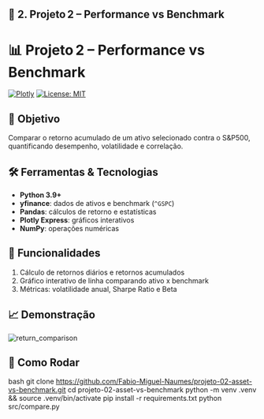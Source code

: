 ## 📘 2. Projeto 2 – Performance vs Benchmark


# 📊 Projeto 2 – Performance vs Benchmark

[![Plotly](https://img.shields.io/badge/Plotly-Interactive-orange)]() [![License: MIT](https://img.shields.io/badge/License-MIT-green)](LICENSE)

## 🎯 Objetivo
Comparar o retorno acumulado de um ativo selecionado contra o S&P500, quantificando desempenho, volatilidade e correlação.

## 🛠️ Ferramentas & Tecnologias
- **Python 3.9+**  
- **yfinance**: dados de ativos e benchmark (`^GSPC`)  
- **Pandas**: cálculos de retorno e estatísticas  
- **Plotly Express**: gráficos interativos  
- **NumPy**: operações numéricas

## 🚀 Funcionalidades
1. Cálculo de retornos diários e retornos acumulados  
2. Gráfico interativo de linha comparando ativo x benchmark  
3. Métricas: volatilidade anual, Sharpe Ratio e Beta

## 📈 Demonstração
![return_comparison](images/Comparação-ativo-e-benchmark-(Nikkei-225-e-Mitsubishi-UFJ-Financial-Group).png)

## 📝 Como Rodar
bash
git clone https://github.com/Fabio-Miguel-Naumes/projeto-02-asset-vs-benchmark.git
cd projeto-02-asset-vs-benchmark
python -m venv .venv && source .venv/bin/activate
pip install -r requirements.txt
python src/compare.py
